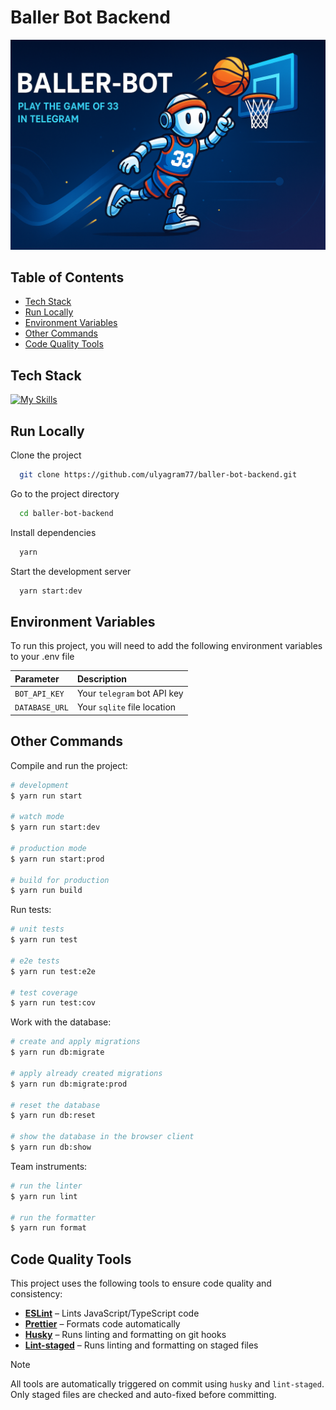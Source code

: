 # Baller Bot Backend

![Logo](./docs/banner.png)

## Table of Contents

- [Tech Stack](#tech-stack)
- [Run Locally](#run-locally)
- [Environment Variables](#environment-variables)
- [Other Commands](#other-commands)
- [Code Quality Tools](#code-quality-tools)

## Tech Stack

[![My Skills](https://skillicons.dev/icons?i=ts,nest,prisma,sqlite&theme=dark)](https://skillicons.dev)

## Run Locally

Clone the project

```bash
  git clone https://github.com/ulyagram77/baller-bot-backend.git
```

Go to the project directory

```bash
  cd baller-bot-backend
```

Install dependencies

```bash
  yarn
```

Start the development server

```bash
  yarn start:dev
```

## Environment Variables

To run this project, you will need to add the following environment variables to your .env file

| Parameter      | Description                 |
| :------------- | :-------------------------- |
| `BOT_API_KEY`  | Your `telegram` bot API key |
| `DATABASE_URL` | Your `sqlite` file location |

## Other Commands

Compile and run the project:

```bash
# development
$ yarn run start

# watch mode
$ yarn run start:dev

# production mode
$ yarn run start:prod

# build for production
$ yarn run build
```

Run tests:

```bash
# unit tests
$ yarn run test

# e2e tests
$ yarn run test:e2e

# test coverage
$ yarn run test:cov
```

Work with the database:

```bash
# create and apply migrations
$ yarn run db:migrate

# apply already created migrations
$ yarn run db:migrate:prod

# reset the database
$ yarn run db:reset

# show the database in the browser client
$ yarn run db:show
```

Team instruments:

```bash
# run the linter
$ yarn run lint

# run the formatter
$ yarn run format
```

## Code Quality Tools

This project uses the following tools to ensure code quality and consistency:

- **[ESLint](https://eslint.org/)** – Lints JavaScript/TypeScript code
- **[Prettier](https://prettier.io/)** – Formats code automatically
- **[Husky](https://typicode.github.io/husky/)** – Runs linting and formatting on git hooks
- **[Lint-staged](https://github.com/okonet/lint-staged)** – Runs linting and formatting on staged files

> [!NOTE]
> All tools are automatically triggered on commit using `husky` and `lint-staged`.  
> Only staged files are checked and auto-fixed before committing.
